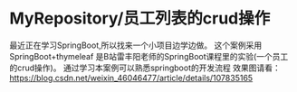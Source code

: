 # MyRepository/员工列表的crud操作
最近正在学习SpringBoot,所以找来一个小项目边学边做。
这个案例采用SpringBoot+thymeleaf 是B站雷丰阳老师的SpringBoot课程里的实验(一个员工的crud操作)。
通过学习本案例可以熟悉springboot的开发流程
效果图请看：https://blog.csdn.net/weixin_46046477/article/details/107835165
